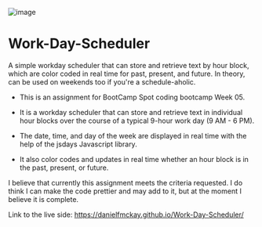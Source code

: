 ![image](https://user-images.githubusercontent.com/123746582/224626617-97589a3b-6dd9-4831-9417-f097724ab79b.png)

# Work-Day-Scheduler
A simple workday scheduler that can store and retrieve text by hour block, which are color coded in real time for past, present, and future.
In theory, can be used on weekends too if you're a schedule-aholic.

* This is an assignment for BootCamp Spot coding bootcamp Week 05.

* It is a workday scheduler that can store and retrieve text in individual hour blocks over the course of a typical 9-hour work day (9 AM - 6 PM).

* The date, time, and day of the week are displayed in real time with the help of the jsdays Javascript library.

* It also color codes and updates in real time whether an hour block is in the past, present, or future.

I believe that currently this assignment meets the criteria requested. I do think I can make the code prettier and may add to it, but at the moment I believe it is complete.

Link to the live side: https://danielfmckay.github.io/Work-Day-Scheduler/

